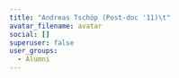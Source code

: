 ```yaml
---
title: "Andreas Tschöp (Post-doc '11)\t"
avatar_filename: avatar
social: []
superuser: false
user_groups:
  - Alumni
---
```

